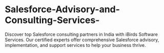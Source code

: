 # Salesforce-Advisory-and-Consulting-Services-
Discover top Salesforce consulting partners in India with iBirds Software Services. Our certified experts offer comprehensive Salesforce advisory, implementation, and support services to help your business thrive.
